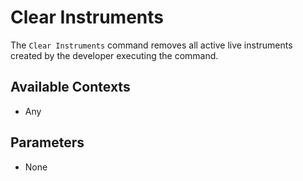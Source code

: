 # Clear Instruments

The `Clear Instruments` command removes all active live instruments created by the developer executing the command.

## Available Contexts

- Any

## Parameters

- None

